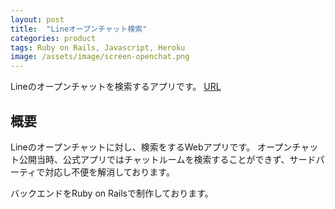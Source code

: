 ```yaml
---
layout: post
title:  "Lineオープンチャット検索"
categories: product
tags: Ruby on Rails, Javascript, Heroku
image: /assets/image/screen-openchat.png
---
```


Lineのオープンチャットを検索するアプリです。
[URL](https://openchat-search.com/)

## 概要

Lineのオープンチャットに対し、検索をするWebアプリです。
オープンチャット公開当時、公式アプリではチャットルームを検索することができず、サードパーティで対応し不便を解消しております。

バックエンドをRuby on Railsで制作しております。
